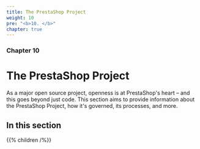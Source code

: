 ```yaml
---
title: The PrestaShop Project
weight: 10
pre: "<b>10. </b>"
chapter: true
---
```


### Chapter 10

# The PrestaShop Project

As a major open source project, openness is at PrestaShop's heart – and this goes beyond just code. This section aims to provide information about  the PrestaShop Project, how it's governed, its processes, and more. 

## In this section

{{% children /%}}

